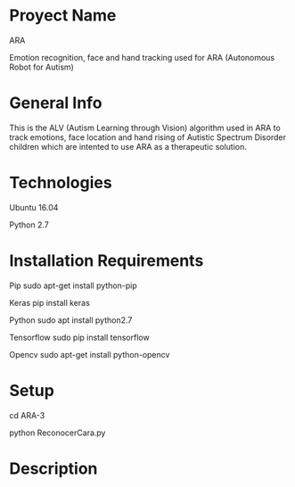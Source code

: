 # Proyect Name
ARA

Emotion recognition, face and hand tracking used for ARA (Autonomous Robot for Autism)
# General Info

This is the ALV (Autism Learning through Vision) algorithm used in ARA to track emotions, face location and hand rising of Autistic Spectrum Disorder children which are intented to use ARA as a therapeutic solution.

# Technologies

Ubuntu 16.04

Python 2.7

# Installation Requirements

Pip sudo apt-get install python-pip

Keras pip install keras

Python sudo apt install python2.7

Tensorflow sudo pip install tensorflow

Opencv sudo apt-get install python-opencv


# Setup

cd ARA-3

python ReconocerCara.py
 
# Description
